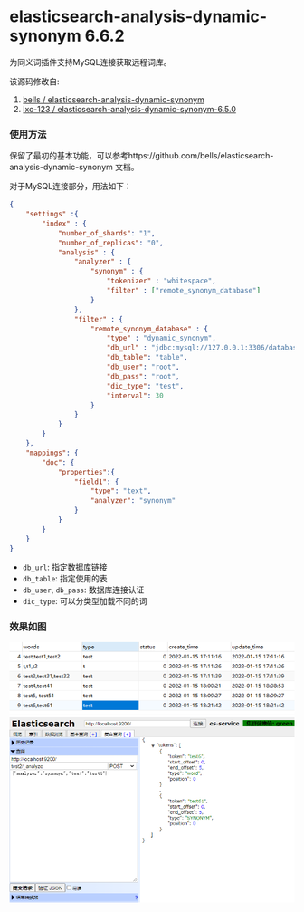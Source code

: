 # elasticsearch-analysis-dynamic-synonym 6.6.2
为同义词插件支持MySQL连接获取远程词库。

该源码修改自:

1. [bells / elasticsearch-analysis-dynamic-synonym
](https://github.com/bells/elasticsearch-analysis-dynamic-synonym)
2. [lxc-123 / elasticsearch-analysis-dynamic-synonym-6.5.0](https://github.com/lxc-123/elasticsearch-analysis-dynamic-synonym-6.5.0)

### 使用方法

保留了最初的基本功能，可以参考https://github.com/bells/elasticsearch-analysis-dynamic-synonym 文档。

对于MySQL连接部分，用法如下：

```json
{
	"settings" :{
		"index" : {
			"number_of_shards": "1",
			"number_of_replicas": "0",
			"analysis" : {
				"analyzer" : {
					"synonym" : {
						"tokenizer" : "whitespace",
						"filter" : ["remote_synonym_database"]
					}
				},
				"filter" : {
					"remote_synonym_database" : {
						"type" : "dynamic_synonym",
						"db_url" : "jdbc:mysql://127.0.0.1:3306/database",
						"db_table": "table",
						"db_user": "root",
						"db_pass": "root",
						"dic_type": "test",
						"interval": 30
					}
				}
			}
		}
	},
	"mappings": {
		"doc": {
			"properties":{
				"field1": {
					"type": "text",
					"analyzer": "synonym"
				}
			}
		}
	}
}

```

- `db_url`: 指定数据库链接
- `db_table`: 指定使用的表
- `db_user`, `db_pass`: 数据库连接认证
- `dic_type`: 可以分类型加载不同的词

### 效果如图

![img.png](doc/img.png)
![img_1.png](doc/img_1.png)
